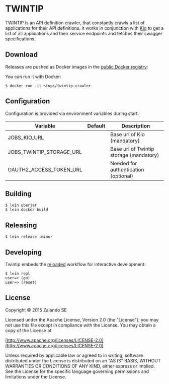 # TWINTIP

TWINTIP is an API definition crawler, that constantly crawls a list of applications for their API definitions.
It works in conjunction with [Kio](http://zalando-stups.github.io) to get a list of all applications and their
service endpoints and fetches their swagger specifications.

## Download

Releases are pushed as Docker images in the [public Docker registry](https://registry.hub.docker.com/u/stups/):

You can run it with Docker:

    $ docker run -it stups/twintip-crawler

## Configuration

Configuration is provided via environment variables during start.

Variable                 | Default | Description
------------------------ | ------- | -----------
JOBS_KIO_URL             |         | Base url of Kio (mandatory)
JOBS_TWINTIP_STORAGE_URL |         | Base url of Twintip storage (mandatory)
OAUTH2_ACCESS_TOKEN_URL  |         | Needed for authentication (optional)

## Building

    $ lein uberjar
    $ lein docker build

## Releasing

    $ lein release :minor

## Developing

Twintip embeds the [reloaded](http://thinkrelevance.com/blog/2013/06/04/clojure-workflow-reloaded) workflow for interactive
development:

    $ lein repl
    user=> (go)
    user=> (reset)

## License

Copyright © 2015 Zalando SE

Licensed under the Apache License, Version 2.0 (the "License");
you may not use this file except in compliance with the License.
You may obtain a copy of the License at

   [http://www.apache.org/licenses/LICENSE-2.0](http://www.apache.org/licenses/LICENSE-2.0)

Unless required by applicable law or agreed to in writing, software
distributed under the License is distributed on an "AS IS" BASIS,
WITHOUT WARRANTIES OR CONDITIONS OF ANY KIND, either express or implied.
See the License for the specific language governing permissions and
limitations under the License.
